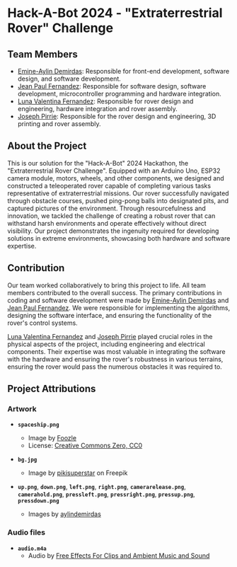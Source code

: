 # Hack-A-Bot 2024 - "Extraterrestrial Rover" Challenge

## Team Members

- [Emine-Aylin Demirdas](https://github.com/aylindemirdas): Responsible for front-end development, software design, and software development.
- [Jean Paul Fernandez](https://github.com/jpxoi): Responsible for software design, software development, microcontroller programming and hardware integration.
- [Luna Valentina Fernandez](https://www.linkedin.com/in/luna-fern%C3%A1ndez-b78b6a20b/): Responsible for rover design and engineering, hardware integration and rover assembly.
- [Joseph Pirrie](https://www.linkedin.com/in/joseph-pirrie-78aa3b2a5/): Responsible for the rover design and engineering, 3D printing and rover assembly.

## About the Project

This is our solution for the "Hack-A-Bot" 2024 Hackathon, the "Extraterrestrial Rover Challenge". Equipped with an Arduino Uno, ESP32 camera module, motors, wheels, and other components, we designed and constructed a teleoperated rover capable of completing various tasks representative of extraterrestrial missions. Our rover successfully navigated through obstacle courses, pushed ping-pong balls into designated pits, and captured pictures of the environment. Through resourcefulness and innovation, we tackled the challenge of creating a robust rover that can withstand harsh environments and operate effectively without direct visibility. Our project demonstrates the ingenuity required for developing solutions in extreme environments, showcasing both hardware and software expertise.

## Contribution

Our team worked collaboratively to bring this project to life. All team members contributed to the overall success. The primary contributions in coding and software development were made by [Emine-Aylin Demirdas](https://github.com/aylindemirdas) and [Jean Paul Fernandez](https://github.com/jpxoi). We were responsible for implementing the algorithms, designing the software interface, and ensuring the functionality of the rover's control systems.

[Luna Valentina Fernandez](https://www.linkedin.com/in/luna-fern%C3%A1ndez-b78b6a20b/) and [Joseph Pirrie](https://www.linkedin.com/in/joseph-pirrie-78aa3b2a5/) played crucial roles in the physical aspects of the project, including engineering and electrical components. Their expertise was most valuable in integrating the software with the hardware and ensuring the rover's robustness in various terrains, ensuring the rover would pass the numerous obstacles it was required to.

## Project Attributions

### Artwork

- **`spaceship.png`**
  - Image by [Foozle](https://www.foozle.io)
  - License: [Creative Commons Zero, CC0](http://creativecommons.org/publicdomain/zero/1.0/)

- **`bg.jpg`**
  - Image by [pikisuperstar](https://www.freepik.com/free-vector/pixel-art-mystical-background_29019077.htm#query=pixel%20space&position=2&from_view=keyword&track=ais&uuid=b89703cd-62ea-4734-8b63-b91e5c6829e8) on Freepik

- **`up.png`**, **`down.png`**, **`left.png`**, **`right.png`**, **`camerarelease.png`**, **`camerahold.png`**, **`pressleft.png`**, **`pressright.png`**, **`pressup.png`**, **`pressdown.png`**
  - Images by [aylindemirdas](https://github.com/aylindemirdas)

### Audio files

- **`audio.m4a`**
  - Audio by [Free Effects For Clips and Ambient Music and Sound](https://youtu.be/88Icb7OKexU?feature=shared)
